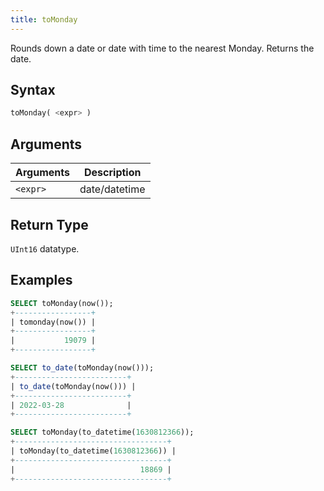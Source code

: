 ```yaml
---
title: toMonday
---
```


Rounds down a date or date with time to the nearest Monday. Returns the date.

## Syntax

```sql
toMonday( <expr> )
```

## Arguments

| Arguments      | Description   |
| -------------- | ------------- |
| `<expr>` | date/datetime |

## Return Type

`UInt16` datatype.

## Examples

```sql
SELECT toMonday(now());
+-----------------+
| tomonday(now()) |
+-----------------+
|           19079 |
+-----------------+

SELECT to_date(toMonday(now()));
+-------------------------+
| to_date(toMonday(now())) |
+-------------------------+
| 2022-03-28              |
+-------------------------+

SELECT toMonday(to_datetime(1630812366));
+----------------------------------+
| toMonday(to_datetime(1630812366)) |
+----------------------------------+
|                            18869 |
+----------------------------------+

```
